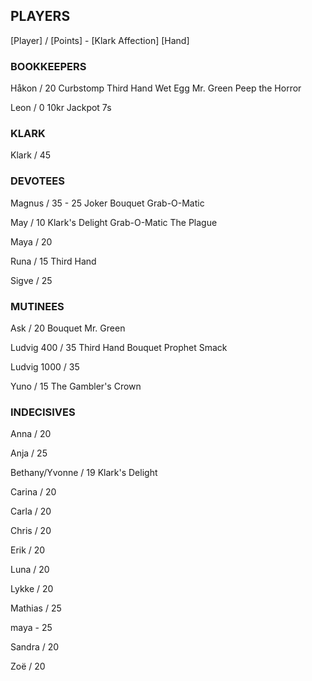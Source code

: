 ## PLAYERS

[Player] / [Points] - [Klark Affection]
[Hand]


### BOOKKEEPERS

Håkon / 20
Curbstomp
Third Hand
Wet Egg
Mr. Green
Peep the Horror 

Leon / 0
10kr 
Jackpot 7s


### KLARK

Klark / 45


### DEVOTEES 

Magnus / 35 - 25
Joker
Bouquet 
Grab-O-Matic

May / 10
Klark's Delight
Grab-O-Matic
The Plague

Maya / 20

Runa / 15
Third Hand

Sigve / 25


### MUTINEES 

Ask / 20
Bouquet 
Mr. Green

Ludvig 400 / 35
Third Hand
Bouquet
Prophet
Smack

Ludvig 1000 / 35

Yuno / 15
The Gambler's Crown


### INDECISIVES 

Anna / 20

Anja / 25

Bethany/Yvonne / 19
Klark's Delight

Carina / 20

Carla / 20

Chris / 20

Erik / 20

Luna / 20

Lykke / 20

Mathias / 25

maya - 25

Sandra / 20

Zoë / 20
